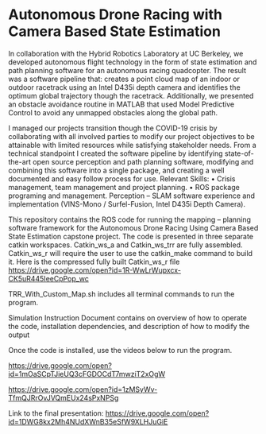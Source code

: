 # Autonomous Drone Racing with Camera Based State Estimation

In collaboration with the Hybrid Robotics Laboratory at UC Berkeley, we developed autonomous flight technology in the form of state estimation and path planning software for an autonomous racing quadcopter. The result was a software pipeline that: creates a point cloud map of an indoor or outdoor racetrack using an Intel D435i depth camera and identifies the optimum global trajectory though the racetrack. Additionally, we presented an obstacle avoidance routine in MATLAB that used Model Predictive Control to avoid any unmapped obstacles along the global path.

I managed our projects transition though the COVID-19 crisis by collaborating with all involved parties to modify our project objectives to be attainable with limited resources while satisfying stakeholder needs. From a technical standpoint I created the software pipeline by identifying state-of-the-art open source perception and path planning software, modifying and combining this software into a single package, and creating a well documented and easy follow process for use. 
Relevant Skills: 
•	Crisis management, team management and project planning. 
•	ROS package programing and management. Perception – SLAM software experience and implementation (VINS-Mono / Surfel-Fusion, Intel D435i Depth Camera). 




This repository contains the ROS code for running the mapping – planning software framework for the Autonomous Drone Racing Using Camera Based State Estimation capstone project. The code is presented in three separate catkin workspaces. 
Catkin_ws_a and Catkin_ws_trr are fully assembled.
Catkin_ws_r will require the user to use the catkin_make command to build it. 
Here is the compressed fully built Catkin_ws_r file https://drive.google.com/open?id=1R-WwLrWupxcx-CK5uR445IeeCpPop_wc

TRR_With_Custom_Map.sh includes all terminal commands to run the program. 

Simulation Instruction Document contains on overview of how to operate the code, installation dependencies, and description of how to modify the output

Once the code is installed, use the videos below to run the program.

https://drive.google.com/open?id=1mOaSCpTJieUQ3cFGDOCdT7mwziT2xOgW

https://drive.google.com/open?id=1zMSyWv-TfmQJRrOvJVQmEUx24sPxNPSg

Link to the final presentation: https://drive.google.com/open?id=1DWG8kx2Mh4NUdXWnB35eSfW9XLHJuGiE
